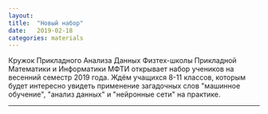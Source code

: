 ```yaml
---
layout: 
title:  "Новый набор"
date:   2019-02-18
categories: materials 
---
```


Кружок Прикладного Анализа Данных Физтех-школы Прикладной Математики и Информатики МФТИ открывает набор учеников на весенний семестр 2019 года. 
Ждём учащихся 8-11 классов, которым будет интересно увидеть применение загадочных слов "машинное обучение", "анализ данных" и "нейронные сети" на практике.

---
